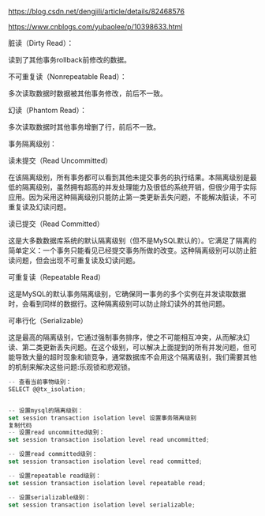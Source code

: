https://blog.csdn.net/dengjili/article/details/82468576

https://www.cnblogs.com/yubaolee/p/10398633.html



脏读（Dirty Read）：

读到了其他事务rollback前修改的数据。

不可重复读（Nonrepeatable Read）：

多次读取数据时数据被其他事务修改，前后不一致。

幻读（Phantom Read）：

多次读取数据时其他事务增删了行，前后不一致。



事务隔离级别：

读未提交（Read Uncommitted）

在该隔离级别，所有事务都可以看到其他未提交事务的执行结果。本隔离级别是最低的隔离级别，虽然拥有超高的并发处理能力及很低的系统开销，但很少用于实际应用。因为采用这种隔离级别只能防止第一类更新丢失问题，不能解决脏读，不可重复读及幻读问题。



读已提交（Read Committed）

这是大多数数据库系统的默认隔离级别（但不是MySQL默认的）。它满足了隔离的简单定义：一个事务只能看见已经提交事务所做的改变。这种隔离级别可以防止脏读问题，但会出现不可重复读及幻读问题。



可重复读（Repeatable Read）

这是MySQL的默认事务隔离级别，它确保同一事务的多个实例在并发读取数据时，会看到同样的数据行。这种隔离级别可以防止除幻读外的其他问题。



可串行化（Serializable）

这是最高的隔离级别，它通过强制事务排序，使之不可能相互冲突，从而解决幻读、第二类更新丢失问题。在这个级别，可以解决上面提到的所有并发问题，但可能导致大量的超时现象和锁竞争，通常数据库不会用这个隔离级别，我们需要其他的机制来解决这些问题:乐观锁和悲观锁。



```javascript
-- 查看当前事物级别：
SELECT @@tx_isolation;


-- 设置mysql的隔离级别：
set session transaction isolation level 设置事务隔离级别
复制代码
-- 设置read uncommitted级别：
set session transaction isolation level read uncommitted;

-- 设置read committed级别：
set session transaction isolation level read committed;

-- 设置repeatable read级别：
set session transaction isolation level repeatable read;

-- 设置serializable级别：
set session transaction isolation level serializable;
```

